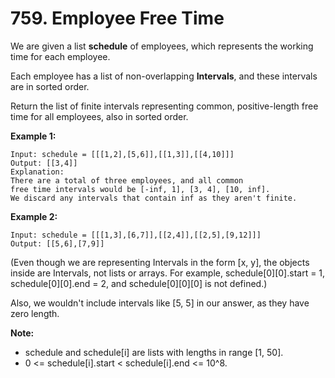 # 759. Employee Free Time
We are given a list **schedule** of employees, which represents the working time for each employee.

Each employee has a list of non-overlapping **Intervals**, and these intervals are in sorted order.

Return the list of finite intervals representing common, positive-length free time for all employees, also in sorted order.

**Example 1:**

```
Input: schedule = [[[1,2],[5,6]],[[1,3]],[[4,10]]]
Output: [[3,4]]
Explanation:
There are a total of three employees, and all common
free time intervals would be [-inf, 1], [3, 4], [10, inf].
We discard any intervals that contain inf as they aren't finite.
```

**Example 2:**

```
Input: schedule = [[[1,3],[6,7]],[[2,4]],[[2,5],[9,12]]]
Output: [[5,6],[7,9]]
```

(Even though we are representing Intervals in the form [x, y], the objects inside are Intervals, not lists or arrays. For example, schedule[0][0].start = 1, schedule[0][0].end = 2, and schedule[0][0][0] is not defined.)

Also, we wouldn't include intervals like [5, 5] in our answer, as they have zero length.

**Note:**
- schedule and schedule[i] are lists with lengths in range [1, 50].
- 0 <= schedule[i].start < schedule[i].end <= 10^8.